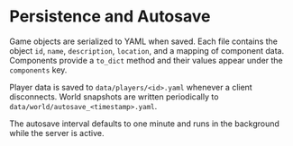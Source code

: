 # Persistence and Autosave

Game objects are serialized to YAML when saved. Each file contains the object `id`, `name`, `description`, `location`, and a mapping of component data. Components provide a `to_dict` method and their values appear under the `components` key.

Player data is saved to `data/players/<id>.yaml` whenever a client disconnects. World snapshots are written periodically to `data/world/autosave_<timestamp>.yaml`.

The autosave interval defaults to one minute and runs in the background while the server is active.
